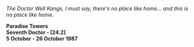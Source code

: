 _The Doctor_ _Well Kangs, I must say, there's no place like home... and this is no place like home._

**Paradise Towers  
Seventh Doctor - [24.2]  
5 October - 26 October 1987**